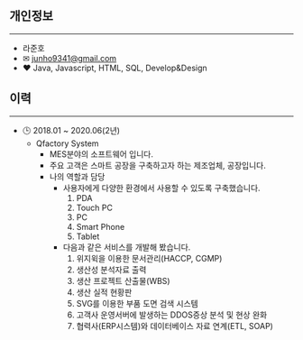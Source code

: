 ## 개인정보
___
- 라준호
- ✉ junho9341@gmail.com
- ❤ Java, Javascript, HTML, SQL, Develop&Design

## 이력
___
- 🕒 2018.01 ~ 2020.06(2년)
    - Qfactory System
        - MES분야의 소프트웨어 입니다.
        - 주요 고객은 스마트 공장을 구축하고자 하는 제조업체, 공장입니다.
        - 나의 역할과 담당
            - 사용자에게 다양한 환경에서 사용할 수 있도록 구축했습니다.
                1. PDA
                2. Touch PC
                3. PC
                4. Smart Phone
                5. Tablet
            - 다음과 같은 서비스를 개발해 봤습니다.
                1. 위지윅을 이용한 문서관리(HACCP, CGMP)
                2. 생산성 분석자료 출력
                3. 생산 프로젝트 산출물(WBS)
                4. 생산 실적 현황판
                5. SVG를 이용한 부품 도면 검색 시스템
                6. 고객사 운영서버에 발생하는 DDOS증상 분석 및 현상 완화
                7. 협력사(ERP시스템)와 데이터베이스 자료 연계(ETL, SOAP)